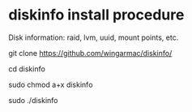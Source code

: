 # diskinfo install procedure

Disk information: raid, lvm, uuid, mount points, etc.

git clone https://github.com/wingarmac/diskinfo/

cd diskinfo

sudo chmod a+x diskinfo

sudo ./diskinfo
